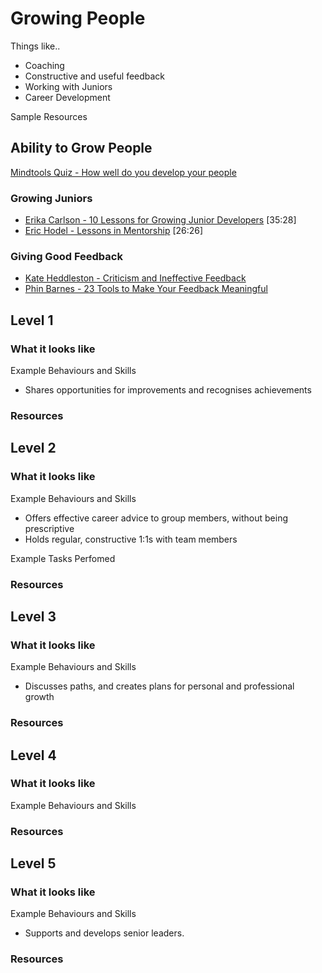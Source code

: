 # Growing People

Things like..
- Coaching
- Constructive and useful feedback
- Working with Juniors
- Career Development

Sample Resources 

## Ability to Grow People
[Mindtools Quiz - How well do you develop your people](https://www.mindtools.com/community/pages/article/team-development.php)

### Growing Juniors
- [Erika Carlson - 10 Lessons for Growing Junior Developers](https://www.youtube.com/watch?v=6YQsdjfny1Q) [35:28]
- [Eric Hodel - Lessons in Mentorship](https://www.youtube.com/watch?v=2uzvH2uR3-I) [26:26]

### Giving Good Feedback
- [Kate Heddleston - Criticism and Ineffective Feedback](https://kateheddleston.com/blog/criticism-and-ineffective-feedback)
- [Phin Barnes - 23 Tools to Make Your Feedback Meaningful](http://firstround.com/review/23-Tools-to-Make-Feedback-Meaningful/)

## Level 1

### What it looks like

Example Behaviours and Skills
- Shares opportunities for improvements and recognises achievements

### Resources

## Level 2

### What it looks like

Example Behaviours and Skills
- Offers effective career advice to group members, without being prescriptive
- Holds regular, constructive 1:1s with team members

Example Tasks Perfomed


### Resources

## Level 3

### What it looks like

Example Behaviours and Skills
- Discusses paths, and creates plans for personal and professional growth

### Resources

## Level 4

### What it looks like

Example Behaviours and Skills

### Resources

## Level 5

### What it looks like

Example Behaviours and Skills
- Supports and develops senior leaders.

### Resources